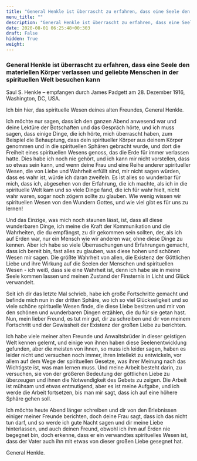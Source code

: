 ```yaml
---
title: "General Henkle ist überrascht zu erfahren, dass eine Seele den materiellen Körper verlassen und geliebte Menschen in der spirituellen Welt besuchen kann "
menu_title: ""
description: "General Henkle ist überrascht zu erfahren, dass eine Seele den materiellen Körper verlassen und geliebte Menschen in der spirituellen Welt besuchen kann "
date: 2020-08-01 06:25:48+00:303
draft: False
hidden: True
weight:
---
```

### General Henkle ist überrascht zu erfahren, dass eine Seele den materiellen Körper verlassen und geliebte Menschen in der spirituellen Welt besuchen kann

Saul S. Henkle – empfangen durch James Padgett am 28. Dezember 1916, Washington, DC, USA.

Ich bin hier, das spirituelle Wesen deines alten Freundes, General Henkle.

Ich möchte nur sagen, dass ich den ganzen Abend anwesend war und deine Lektüre der Botschaften und das Gespräch hörte, und ich muss sagen, dass einige Dinge, die ich hörte, mich überrascht haben, zum Beispiel die Behauptung, dass dein spiritueller Körper aus deinem Körper genommen und in die spirituellen Sphären gebracht wurde, und dort die Freiheit eines spirituellen Wesens genoss, das die Erde für immer verlassen hatte. Dies habe ich noch nie gehört, und ich kann mir nicht vorstellen, dass so etwas sein kann, und wenn deine Frau und eine Reihe anderer spiritueller Wesen, die von Liebe und Wahrheit erfüllt sind, mir nicht sagen würden, dass es wahr ist, würde ich daran zweifeln. Es ist alles so wunderbar für mich, dass ich, abgesehen von der Erfahrung, die ich machte, als ich in die spirituelle Welt kam und so viele Dinge fand, die ich für wahr hielt, nicht wahr waren, sogar noch zögern sollte zu glauben. Wie wenig wissen wir spirituellen Wesen von den Wundern Gottes, und wie viel gibt es für uns zu lernen!

Und das Einzige, was mich noch staunen lässt, ist, dass all diese wunderbaren Dinge, ich meine die Kraft der Kommunikation und die Wahrheiten, die du empfängst, zu dir gekommen sein sollten, der, als ich auf Erden war, nur ein Mensch wie wir anderen war, ohne diese Dinge zu kennen. Aber ich habe so viele Überraschungen und Erfahrungen gemacht, dass ich bereit bin, fast alles zu glauben, was diese hohen und schönen Wesen mir sagen. Die größte Wahrheit von allen, die Existenz der Göttlichen Liebe und ihre Wirkung auf die Seelen der Menschen und spirituellen Wesen - ich weiß, dass sie eine Wahrheit ist, denn ich habe sie in meine Seele kommen lassen und meinen Zustand der Finsternis in Licht und Glück verwandelt.

Seit ich dir das letzte Mal schrieb, habe ich große Fortschritte gemacht und befinde mich nun in der dritten Sphäre, wo ich so viel Glückseligkeit und so viele schöne spirituelle Wesen finde, die diese Liebe besitzen und mir von den schönen und wunderbaren Dingen erzählen, die du für sie getan hast. Nun, mein lieber Freund, es tut mir gut, dir zu schreiben und dir von meinem Fortschritt und der Gewissheit der Existenz der großen Liebe zu berichten.

Ich habe viele meiner alten Freunde und Anwaltsbrüder in dieser geistigen Welt kennen gelernt, und einige von ihnen haben diese Seelenentwicklung gefunden, aber die meisten von ihnen, so muss ich leider sagen, haben es leider nicht und versuchen noch immer, ihren Intellekt zu entwickeln, vor allem auf dem Wege der spirituellen Gesetze, was ihrer Meinung nach das Wichtigste ist, was man lernen muss. Und meine Arbeit besteht darin, zu versuchen, sie von der größeren Bedeutung der göttlichen Liebe zu überzeugen und ihnen die Notwendigkeit des Gebets zu zeigen. Die Arbeit ist mühsam und etwas entmutigend, aber es ist meine Aufgabe, und ich werde die Arbeit fortsetzen, bis man mir sagt, dass ich auf eine höhere Sphäre gehen soll.

Ich möchte heute Abend länger schreiben und dir von den Erlebnissen einiger meiner Freunde berichten, doch deine Frau sagt, dass ich das nicht tun darf, und so werde ich gute Nacht sagen und dir meine Liebe hinterlassen, und auch deinen Freund, obwohl ich ihm auf Erden nie begegnet bin, doch erkenne, dass er ein verwandtes spirituelles Wesen ist, dass der Vater auch ihn mit etwas von dieser großen Liebe gesegnet hat.

General Henkle.
